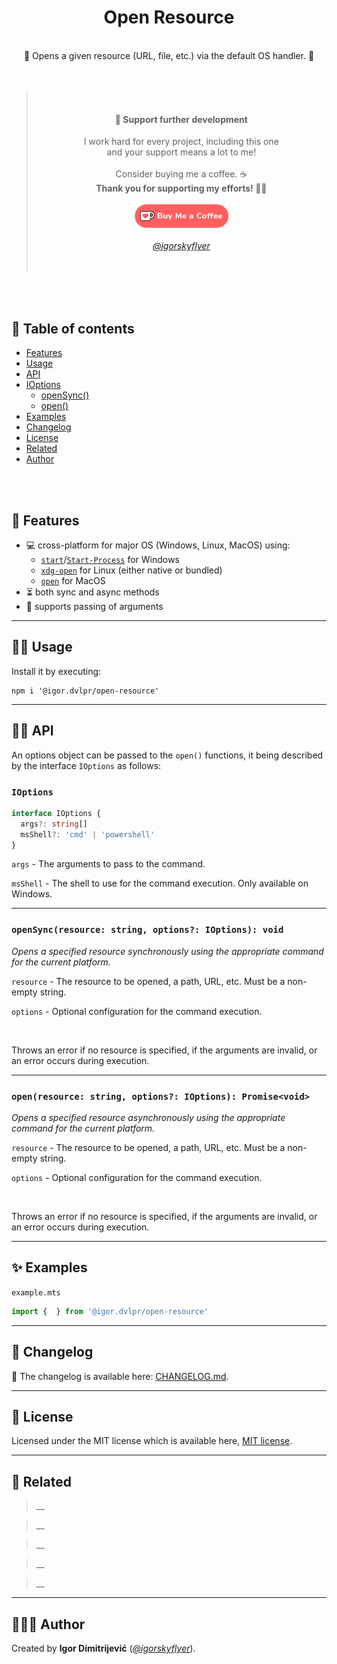 <h1 align="center">Open Resource</h1>

<br>

<div align="center">
  📂 Opens a given resource (URL, file, etc.) via the default OS handler. 🔎
</div>

<br>
<br>

<div align="center">
  <blockquote>
    <br>
    <h4>💖 Support further development</h4>
    <span>I work hard for every project, including this one
    <br>
    and your support means a lot to me!
    <br>
    <br>
    Consider buying me a coffee. ☕
    <br>
    <strong>Thank you for supporting my efforts! 🙏😊</strong></span>
    <br>
    <br>
    <a href="https://ko-fi.com/igorskyflyer" target="_blank"><img src="https://raw.githubusercontent.com/igorskyflyer/igorskyflyer/main/assets/ko-fi.png" alt="Donate to igorskyflyer" width="150"></a>
    <br>
    <br>
    <a href="https://github.com/igorskyflyer"><em>@igorskyflyer</em></a>
    <br>
    <br>
    <br>
  </blockquote>
</div>

<br>
<br>

## 📃 Table of contents

- [Features](#-features)
- [Usage](#-usage)
- [API](#-api)
- [IOptions](#ioptions)
  - [openSync()](#opensyncresource-string-options-ioptions-void)
  - [open()](#openresource-string-options-ioptions-promisevoid)
- [Examples](#-examples)
- [Changelog](#-changelog)
- [License](#-license)
- [Related](#-related)
- [Author](#-author)

<br>
<br>

## 🤖 Features

- 💻 cross-platform for major OS (Windows, Linux, MacOS) using:
  - [`start`](https://ss64.com/nt/start.html)/[`Start-Process`](https://learn.microsoft.com/en-us/powershell/module/microsoft.powershell.management/start-process) for Windows
  - [`xdg-open`](https://gitlab.freedesktop.org/xdg/xdg-utils/-/blob/master/scripts/xdg-open.in) for Linux (either native or bundled)
  - [`open`](https://ss64.com/mac/open.html) for MacOS  
- ⏳ both sync and async methods  
- 📃 supports passing of arguments

---

## 🕵🏼 Usage

Install it by executing:

```shell
npm i '@igor.dvlpr/open-resource'
```

---

## 🤹🏼 API

An options object can be passed to the `open()` functions, it being described by the interface `IOptions` as follows:

### `IOptions`

```ts
interface IOptions {
  args?: string[]
  msShell?: 'cmd' | 'powershell'
}
```

`args` - The arguments to pass to the command.  

`msShell` - The shell to use for the command execution. Only available on Windows.

---

### `openSync(resource: string, options?: IOptions): void`

*Opens a specified resource synchronously using the appropriate command for the current platform.*

`resource` - The resource to be opened, a path, URL, etc. Must be a non-empty string.  

`options` - Optional configuration for the command execution.

<br>

Throws an error if no resource is specified, if the arguments are invalid, or an error occurs during execution.

---

### `open(resource: string, options?: IOptions): Promise<void>`

*Opens a specified resource asynchronously using the appropriate command for the current platform.*

`resource` - The resource to be opened, a path, URL, etc. Must be a non-empty string.  

`options` - Optional configuration for the command execution.

<br>

Throws an error if no resource is specified, if the arguments are invalid, or an error occurs during execution.

---

## ✨ Examples

`example.mts`
```ts
import {  } from '@igor.dvlpr/open-resource'

```

---

## 📝 Changelog

📑 The changelog is available here: [CHANGELOG.md](https://github.com/igorskyflyer/npm-open-resource/blob/main/CHANGELOG.md).

---

## 🪪 License

Licensed under the MIT license which is available here, [MIT license](https://github.com/igorskyflyer/npm-open-resource/blob/main/LICENSE).

---

## 🧬 Related

[]()

> __

[]()

> __

[]()

> __

[]()

> __

[]()

> __

---

## 👨🏻‍💻 Author
Created by **Igor Dimitrijević** ([*@igorskyflyer*](https://github.com/igorskyflyer/)).
